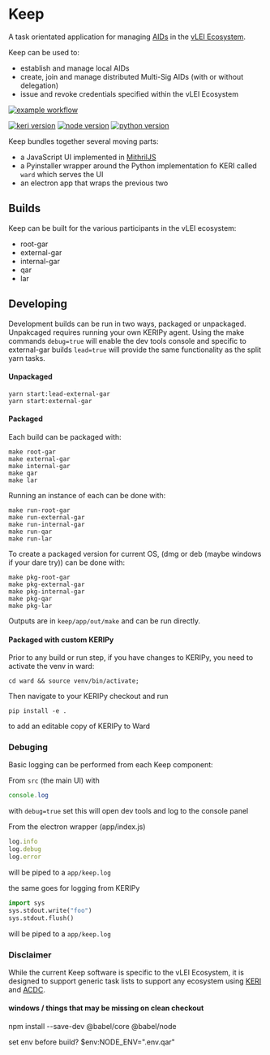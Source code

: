 # Keep

A task orientated application for managing [AIDs](https://github.com/WebOfTrust/ietf-keri) in the [vLEI Ecosystem](https://www.gleif.org/en/lei-solutions/gleifs-digital-strategy-for-the-lei/introducing-the-verifiable-lei-vlei). 

Keep can be used to: 

* establish and manage local AIDs
* create, join and manage distributed Multi-Sig AIDs (with or without delegation)
* issue and revoke credentials specified within the vLEI Ecosystem

[![example workflow](https://github.com/WebOfTrust/keep/actions/workflows/build.yaml/badge.svg)](https://github.com/WebOfTrust/keep/actions?query=workflow%3ABuild)


[![keri version](https://img.shields.io/badge/KERI-0.6.6-green.svg)](https://pypi.org/project/keri/)
[![node version](https://img.shields.io/badge/node-17.7.1-blue.svg)](https://nodejs.org/en/download/)
[![python version](https://img.shields.io/badge/python-3.10.4-blue.svg)](https://www.python.org/downloads/)

Keep bundles together several moving parts: 

* a JavaScript UI implemented in [MithrilJS](https://mithril.js.org)
* a Pyinstaller wrapper around the Python implementation fo KERI called `ward` which serves the UI
* an electron app that wraps the previous two

## Builds
    
Keep can be built for the various participants in the vLEI ecosystem:

* root-gar
* external-gar
* internal-gar
* qar
* lar

## Developing

Development builds can be run in two ways, packaged or unpackaged. Unpakcaged requires running your own KERIPy agent.
Using the make commands `debug=true` will enable the dev tools console and specific to external-gar builds `lead=true` will provide the same functionality as the split yarn tasks.

#### Unpackaged

```
yarn start:lead-external-gar
yarn start:external-gar
```

#### Packaged    

Each build can be packaged with:

```
make root-gar    
make external-gar    
make internal-gar    
make qar    
make lar    
```

Running an instance of each can be done with:

```
make run-root-gar    
make run-external-gar    
make run-internal-gar    
make run-qar
make run-lar    
```

To create a packaged version for current OS, (dmg or deb (maybe windows if your dare try)) can be done with:

```
make pkg-root-gar    
make pkg-external-gar    
make pkg-internal-gar    
make pkg-qar    
make pkg-lar    
```

Outputs are in `keep/app/out/make` and can be run directly.

#### Packaged with custom KERIPy    

Prior to any build or run step, if you have changes to KERIPy, you need to activate the venv in ward:

```
cd ward && source venv/bin/activate;    
```

Then navigate to your KERIPy checkout and run 

```
pip install -e .
```

to add an editable copy of KERIPy to Ward


### Debuging

Basic logging can be performed from each Keep component:

From `src` (the main UI) with

```javascript
console.log
```

with `debug=true` set this will open dev tools and log to the console panel

From the electron wrapper (app/index.js)

```javascript
log.info
log.debug
log.error
```

will be piped to a `app/keep.log`

the same goes for logging from KERIPy

```python
import sys
sys.stdout.write("foo")
sys.stdout.flush()
```

will be piped to a `app/keep.log`

### Disclaimer

While the current Keep software is specific to the vLEI Ecosystem, it is designed to support generic task lists to support any ecosystem using [KERI](https://github.com/WebOfTrust/ietf-keri) and [ACDC](https://github.com/trustoverip/tswg-acdc-specification).

#### windows / things that may be missing on clean checkout
npm install --save-dev @babel/core @babel/node

set env before build?
$env:NODE_ENV=".env.qar"